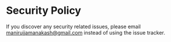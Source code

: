 # Security Policy

If you discover any security related issues, please email manirujjamanakash@gmail.com instead of using the issue tracker.
